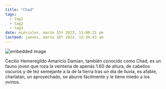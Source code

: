 ```yaml
---
title: "Chad"
tags:
  - tag1
  - tag2
  - tag3
date: miércoles, marzo 15º 2023, 11:00:21 pm
lastmod: jueves, marzo 16º 2023, 12:34:43 am
---
```


![embedded image](https://assets.legendkeeper.com/38a123c8-d50f-418f-9c21-ce96e5f812b6.png "Attachment")

Cecilio Hemeregildo Amaricio Damian, también conocido como Chad, es un fauno joven que roza la veintena de apenás 1.60 de altura, de cabellos oscuros y de tez semejante a la de la tierra tras un dia de lluvia, es afable, charlatán, un aprovechado, se aburre fácilmente y le tiene miedo a los ovinos.